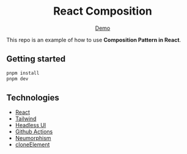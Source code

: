 <div align="center">
  <h1 text-align="center">
    React Composition
  </h1>

  <p>
    <a href="https://friedrith.github.io/react-composition">Demo</a>
  </p>
</div>

This repo is an example of how to use **Composition Pattern in React**.

## Getting started

```bash
pnpm install
pnpm dev

```

## Technologies

- [React](https://reactjs.org/)
- [Tailwind](https://tailwindcss.com/)
- [Headless UI](https://headlessui.dev/)
- [Github Actions](https://github.com/features/actions)
- [Neumorphism](https://neumorphism.io)
- [cloneElement](https://react.dev/reference/react/cloneElement)
